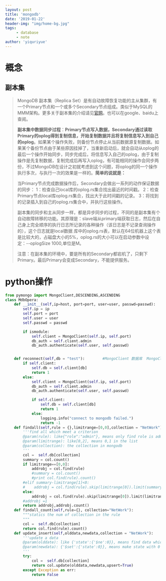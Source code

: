 ```yaml
---
layout: post
title: 'mongodb'
date: '2019-01-22'
header-img: "img/home-bg.jpg"
tags:
     - database
     - note
author: 'yiquriyue'
---
```


# 概念

## 副本集

> MongoDB 副本集（Replica Set）是有自动故障恢复功能的主从集群，有一个Primary节点和一个或多个Secondary节点组成。类似于MySQL的MMM架构。更多关于副本集的介绍请见[官网](http://docs.mongodb.org/manual/core/replication-introduction/)。也可以在google、baidu上查阅。
>
> ​      **副本集中数据同步过程**：**Primary节点写入数据，Secondary通过读取Primary的oplog得到复制信息，开始复制数据并且将复制信息写入到自己的oplog**。如果某个操作失败，则备份节点停止从当前数据源复制数据。如果某个备份节点由于某些原因挂掉了，当重新启动后，就会自动从oplog的最后一个操作开始同步，同步完成后，将信息写入自己的oplog，由于复制操作是先复制数据，复制完成后再写入oplog，有可能相同的操作会同步两份，不过MongoDB在设计之初就考虑到这个问题，将oplog的同一个操作执行多次，与执行一次的效果是一样的。**简单的说就是：**
>
> 当Primary节点完成数据操作后，Secondary会做出一系列的动作保证数据的同步：
> 1：检查自己local库的oplog.rs集合找出最近的时间戳。
> 2：检查Primary节点local库oplog.rs集合，找出大于此时间戳的记录。
> 3：将找到的记录插入到自己的oplog.rs集合中，并执行这些操作。
>
> ​        副本集的同步和主从同步一样，都是异步同步的过程，不同的是副本集有个自动故障转移的功能。其原理是：slave端从primary端获取日志，然后在自己身上完全顺序的执行日志所记录的各种操作（该日志是不记录查询操作的），这个日志就是local数据  库中的oplog.rs表，默认在64位机器上这个表是比较大的，占磁盘大小的5%，oplog.rs的大小可以在启动参数中设  定：--oplogSize 1000,单位是M。
> 
>​      注意：在副本集的环境中，要是所有的Secondary都宕机了，只剩下Primary。最后Primary会变成Secondary，不能提供服务。

# python操作
```python
from pymongo import MongoClient,DESCENDING,ASCENDING
class MdbOpera:
    def __init__(self,ip=host, port=port, user=user, passwd=passwd):
        self.ip = ip
        self.port = port
        self.user = user
        self.passwd = passwd

        if ismodule:
            self.client = MongoClient(self.ip, self.port)
            db_auth = self.client.admin
            db_auth.authenticate(self.user, self.passwd)


    def reconnect(self,db = "test"):        #MongoClient 数据库  MongoClient[xxx]  表名
        if self.client:
            self.db = self.client[db]
            return 1
        else:
            self.client = MongoClient(self.ip, self.port)
            db_auth = self.client.admin
            db_auth.authenticate(self.user, self.passwd)

            if self.client:
                self.db = self.client[db]
                return 1
            else:
                logging.info("connect to mongodb failed.")
                return -1
    def findall(self,rule = {},limitrange=[0,0],collection = "NetWork"):
        '''find all which meet a criterion
        @param(rule): like{"role":"admin"}, means only find role is admin
        @param(limitrange): like[0,2], means 0,1 in the list
        @param(collection): the collection in mongodb
        '''
        col =  self.db[collection]
        summary = col.count()
        if limitrange==[0,0]:
            addrobj = col.find(rule)
            #summary = col.count()
            #print col.find(rule).count()
        #elif summary-limitrange[1]<0:
        #    addrobj = col.find(rule).skip(limitrange[0]).limit(summary-limitrange[0]+1)
        else:
            addrobj = col.find(rule).skip(limitrange[0]).limit(limitrange[1]-limitrange[0]+1)
        #addrobj =1
        return addrobj,addrobj.count()
    def findall_count(self,rule={}, collection="NetWork"):
        """statics the num of collection in the rule
        """
        col =  self.db[collection]
        return col.find(rule).count()
    def update_insert(self,olddata,newdata,collection = "NetWork"):
        '''update a data 
        @param(olddate): like {'state':{'$ne':0}}, means find data which state is not 0;
        @param(newdata): {'$set':{'state':0}}, means make state with 0
        '''
        try:
            col =  self.db[collection]
            return col.update(olddata,newdata,upsert=True)
        except Exception as err:
            return False

```